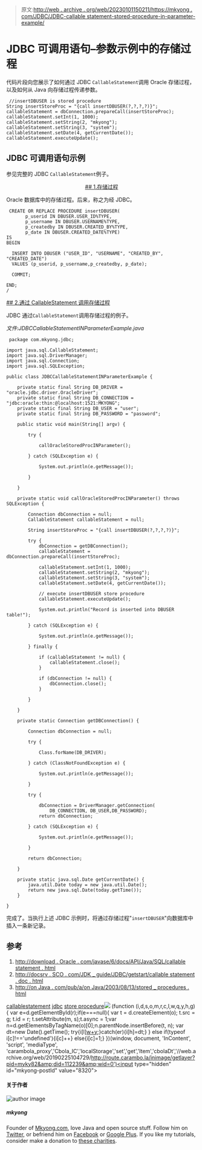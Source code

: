> 原文:[http://web . archive . org/web/20230101150211/https://mkyong . com/JDBC/JDBC-callable statement-stored-procedure-in-parameter-example/](http://web.archive.org/web/20230101150211/https://mkyong.com/jdbc/jdbc-callablestatement-stored-procedure-in-parameter-example/)

# JDBC 可调用语句–参数示例中的存储过程

代码片段向您展示了如何通过 JDBC `CallableStatement`调用 Oracle 存储过程，以及如何从 Java 向存储过程传递参数。

```
 //insertDBUSER is stored procedure
String insertStoreProc = "{call insertDBUSER(?,?,?,?)}";
callableStatement = dbConnection.prepareCall(insertStoreProc);
callableStatement.setInt(1, 1000);
callableStatement.setString(2, "mkyong");
callableStatement.setString(3, "system");
callableStatement.setDate(4, getCurrentDate());
callableStatement.executeUpdate(); 
```

## JDBC 可调用语句示例

参见完整的 JDBC `CallableStatement`例子。

 <ins class="adsbygoogle" style="display:block; text-align:center;" data-ad-format="fluid" data-ad-layout="in-article" data-ad-client="ca-pub-2836379775501347" data-ad-slot="6894224149">## 1.存储过程

Oracle 数据库中的存储过程。后来，称之为经 JDBC。

```
 CREATE OR REPLACE PROCEDURE insertDBUSER(
	   p_userid IN DBUSER.USER_ID%TYPE,
	   p_username IN DBUSER.USERNAME%TYPE,
	   p_createdby IN DBUSER.CREATED_BY%TYPE,
	   p_date IN DBUSER.CREATED_DATE%TYPE)
IS
BEGIN

  INSERT INTO DBUSER ("USER_ID", "USERNAME", "CREATED_BY", "CREATED_DATE") 
  VALUES (p_userid, p_username,p_createdby, p_date);

  COMMIT;

END;
/ 
```

 <ins class="adsbygoogle" style="display:block" data-ad-client="ca-pub-2836379775501347" data-ad-slot="8821506761" data-ad-format="auto" data-ad-region="mkyongregion">## 2.通过 CallableStatement 调用存储过程

JDBC 通过`CallableStatement`调用存储过程的例子。

*文件:JDBCCallableStatementINParameterExample.java*

```
 package com.mkyong.jdbc;

import java.sql.CallableStatement;
import java.sql.DriverManager;
import java.sql.Connection;
import java.sql.SQLException;

public class JDBCCallableStatementINParameterExample {

	private static final String DB_DRIVER = "oracle.jdbc.driver.OracleDriver";
	private static final String DB_CONNECTION = "jdbc:oracle:thin:@localhost:1521:MKYONG";
	private static final String DB_USER = "user";
	private static final String DB_PASSWORD = "password";

	public static void main(String[] argv) {

		try {

			callOracleStoredProcINParameter();

		} catch (SQLException e) {

			System.out.println(e.getMessage());

		}

	}

	private static void callOracleStoredProcINParameter() throws SQLException {

		Connection dbConnection = null;
		CallableStatement callableStatement = null;

		String insertStoreProc = "{call insertDBUSER(?,?,?,?)}";

		try {
			dbConnection = getDBConnection();
			callableStatement = dbConnection.prepareCall(insertStoreProc);

			callableStatement.setInt(1, 1000);
			callableStatement.setString(2, "mkyong");
			callableStatement.setString(3, "system");
			callableStatement.setDate(4, getCurrentDate());

			// execute insertDBUSER store procedure
			callableStatement.executeUpdate();

			System.out.println("Record is inserted into DBUSER table!");

		} catch (SQLException e) {

			System.out.println(e.getMessage());

		} finally {

			if (callableStatement != null) {
				callableStatement.close();
			}

			if (dbConnection != null) {
				dbConnection.close();
			}

		}

	}

	private static Connection getDBConnection() {

		Connection dbConnection = null;

		try {

			Class.forName(DB_DRIVER);

		} catch (ClassNotFoundException e) {

			System.out.println(e.getMessage());

		}

		try {

			dbConnection = DriverManager.getConnection(
				DB_CONNECTION, DB_USER,DB_PASSWORD);
			return dbConnection;

		} catch (SQLException e) {

			System.out.println(e.getMessage());

		}

		return dbConnection;

	}

	private static java.sql.Date getCurrentDate() {
		java.util.Date today = new java.util.Date();
		return new java.sql.Date(today.getTime());
	}

} 
```

完成了。当执行上述 JDBC 示例时，将通过存储过程"`insertDBUSER`"向数据库中插入一条新记录。

## 参考

1.  [http://download . Oracle . com/javase/6/docs/API/Java/SQL/callable statement . html](http://web.archive.org/web/20190225104729/http://download.oracle.com/javase/6/docs/api/java/sql/CallableStatement.html)
2.  [http://docsrv . SCO . com/JDK _ guide/JDBC/getstart/callable statement . doc . html](http://web.archive.org/web/20190225104729/http://docsrv.sco.com/JDK_guide/jdbc/getstart/callablestatement.doc.html)
3.  [http://on Java . com/pub/a/on Java/2003/08/13/stored _ procedures . html](http://web.archive.org/web/20190225104729/http://onjava.com/pub/a/onjava/2003/08/13/stored_procedures.html)

[callablestatement](http://web.archive.org/web/20190225104729/http://www.mkyong.com/tag/callablestatement/) [jdbc](http://web.archive.org/web/20190225104729/http://www.mkyong.com/tag/jdbc/) [store procedure](http://web.archive.org/web/20190225104729/http://www.mkyong.com/tag/store-procedure/)</ins></ins>![](../Images/d531930460fb9be436d8e59cc62c8f1d.png) (function (i,d,s,o,m,r,c,l,w,q,y,h,g) { var e=d.getElementById(r);if(e===null){ var t = d.createElement(o); t.src = g; t.id = r; t.setAttribute(m, s);t.async = 1;var n=d.getElementsByTagName(o)[0];n.parentNode.insertBefore(t, n); var dt=new Date().getTime(); try{i[l][w+y](h,i[l][q+y](h)+'&amp;'+dt);}catch(er){i[h]=dt;} } else if(typeof i[c]!=='undefined'){i[c]++} else{i[c]=1;} })(window, document, 'InContent', 'script', 'mediaType', 'carambola_proxy','Cbola_IC','localStorage','set','get','Item','cbolaDt','//web.archive.org/web/20190225104729/http://route.carambo.la/inimage/getlayer?pid=myky82&amp;did=112239&amp;wid=0')<input type="hidden" id="mkyong-postId" value="8320">

#### 关于作者

![author image](../Images/2c17e0d53d5a1d5a7868d9b843552ad5.png)

##### mkyong

Founder of [Mkyong.com](http://web.archive.org/web/20190225104729/http://mkyong.com/), love Java and open source stuff. Follow him on [Twitter](http://web.archive.org/web/20190225104729/https://twitter.com/mkyong), or befriend him on [Facebook](http://web.archive.org/web/20190225104729/http://www.facebook.com/java.tutorial) or [Google Plus](http://web.archive.org/web/20190225104729/https://plus.google.com/110948163568945735692?rel=author). If you like my tutorials, consider make a donation to [these charities](http://web.archive.org/web/20190225104729/http://www.mkyong.com/blog/donate-to-charity/).